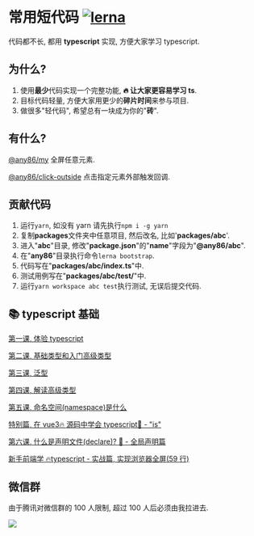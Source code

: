 # 常用短代码 [![lerna](https://img.shields.io/badge/maintained%20with-lerna-cc00ff.svg)](https://lerna.js.org/)

代码都不长, 都用 **typescript** 实现, 方便大家学习 typescript.

## 为什么?

1. 使用**最少**代码实现一个完整功能, **🔥 让大家更容易学习 ts**.
2. 目标代码轻量, 方便大家用更少的**碎片时间**来参与项目.
3. 做很多"轻代码", 希望总有一块成为你的"**砖**".

## 有什么?

[@any86/my](packages/be-full)
全屏任意元素.

[@any86/click-outside](packages/click-outside)
点击指定元素外部触发回调.

## 贡献代码

1. 运行`yarn`, 如没有 yarn 请先执行`npm i -g yarn`
2. 复制**packages**文件夹中任意项目, 然后改名, 比如'**packages/abc**'.
3. 进入"**abc**"目录, 修改"**package.json**"的"**name**"字段为"**@any86/abc**".
4. 在"**any86**"目录执行命令`lerna bootstrap`.
5. 代码写在"**packages/abc/index.ts**"中.
6. 测试用例写在"**packages/abc/**test**/**"中.
7. 运行`yarn workspace abc test`执行测试, 无误后提交代码.

## 📚 typescript 基础

[第一课, 体验 typescript](https://juejin.im/post/5d19ad6de51d451063431864)

[第二课, 基础类型和入门高级类型](https://juejin.im/post/5d1af3426fb9a07ed4411a9b)

[第三课, 泛型](https://juejin.im/post/5d27f160e51d45108223fcf9)

[第四课, 解读高级类型](https://juejin.im/post/5d3fe80fe51d456206115987)

[第五课, 命名空间(namespace)是什么](https://juejin.im/post/5d5d04dfe51d4561af16dd24)

[特别篇, 在 vue3🔥 源码中学会 typescript🦕 - "is"](https://juejin.im/post/5da6d1aae51d4524ad10d1d8)

[第六课, 什么是声明文件(declare)? 🦕 - 全局声明篇](https://juejin.im/post/5dcbc9e2e51d451bcb39f123)

[新手前端学 🔥typescript - 实战篇, 实现浏览器全屏(59 行)](https://juejin.im/post/5dd33ce3e51d453fbf29e0e5)

## 微信群

由于腾讯对微信群的 100 人限制, 超过 100 人后必须由我拉进去.

![](https://user-gold-cdn.xitu.io/2019/9/19/16d474d245b69492?w=512&h=512&f=jpeg&s=27137)
